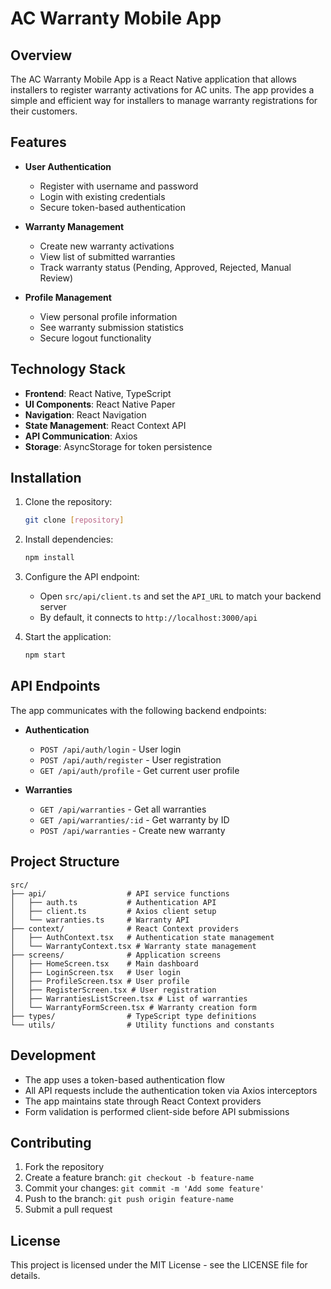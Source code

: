 # AC Warranty Mobile App

## Overview

The AC Warranty Mobile App is a React Native application that allows installers to register warranty activations for AC units. The app provides a simple and efficient way for installers to manage warranty registrations for their customers.

## Features

- **User Authentication**
  - Register with username and password
  - Login with existing credentials
  - Secure token-based authentication

- **Warranty Management**
  - Create new warranty activations
  - View list of submitted warranties
  - Track warranty status (Pending, Approved, Rejected, Manual Review)

- **Profile Management**
  - View personal profile information
  - See warranty submission statistics
  - Secure logout functionality

## Technology Stack

- **Frontend**: React Native, TypeScript
- **UI Components**: React Native Paper
- **Navigation**: React Navigation
- **State Management**: React Context API
- **API Communication**: Axios
- **Storage**: AsyncStorage for token persistence

## Installation

1. Clone the repository:
   ```bash
   git clone [repository]
   ```

2. Install dependencies:
   ```bash
   npm install
   ```

3. Configure the API endpoint:
   - Open `src/api/client.ts` and set the `API_URL` to match your backend server
   - By default, it connects to `http://localhost:3000/api`

4. Start the application:
   ```bash
   npm start
   ```

## API Endpoints

The app communicates with the following backend endpoints:

- **Authentication**
  - `POST /api/auth/login` - User login
  - `POST /api/auth/register` - User registration
  - `GET /api/auth/profile` - Get current user profile

- **Warranties**
  - `GET /api/warranties` - Get all warranties
  - `GET /api/warranties/:id` - Get warranty by ID
  - `POST /api/warranties` - Create new warranty

## Project Structure

```
src/
├── api/                  # API service functions
│   ├── auth.ts           # Authentication API
│   ├── client.ts         # Axios client setup
│   └── warranties.ts     # Warranty API
├── context/              # React Context providers
│   ├── AuthContext.tsx   # Authentication state management
│   └── WarrantyContext.tsx # Warranty state management
├── screens/              # Application screens
│   ├── HomeScreen.tsx    # Main dashboard
│   ├── LoginScreen.tsx   # User login
│   ├── ProfileScreen.tsx # User profile
│   ├── RegisterScreen.tsx # User registration
│   ├── WarrantiesListScreen.tsx # List of warranties
│   └── WarrantyFormScreen.tsx # Warranty creation form
├── types/                # TypeScript type definitions
└── utils/                # Utility functions and constants
```

## Development

- The app uses a token-based authentication flow
- All API requests include the authentication token via Axios interceptors
- The app maintains state through React Context providers
- Form validation is performed client-side before API submissions

## Contributing

1. Fork the repository
2. Create a feature branch: `git checkout -b feature-name`
3. Commit your changes: `git commit -m 'Add some feature'`
4. Push to the branch: `git push origin feature-name`
5. Submit a pull request

## License

This project is licensed under the MIT License - see the LICENSE file for details.
